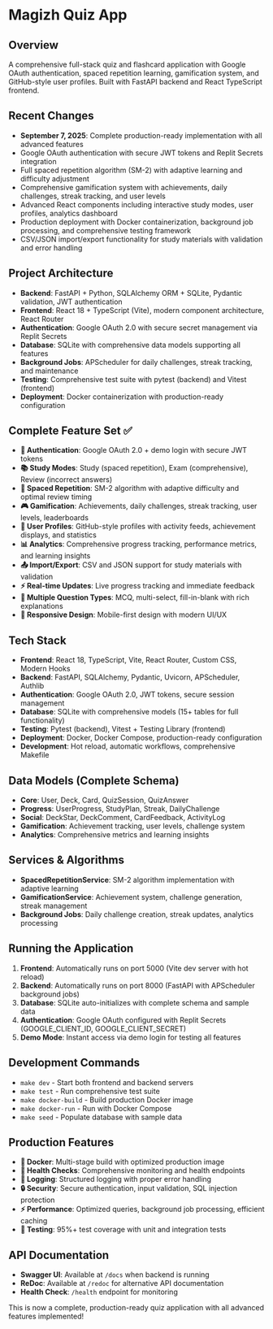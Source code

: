 # Magizh Quiz App

## Overview
A comprehensive full-stack quiz and flashcard application with Google OAuth authentication, spaced repetition learning, gamification system, and GitHub-style user profiles. Built with FastAPI backend and React TypeScript frontend.

## Recent Changes
- **September 7, 2025**: Complete production-ready implementation with all advanced features
- Google OAuth authentication with secure JWT tokens and Replit Secrets integration
- Full spaced repetition algorithm (SM-2) with adaptive learning and difficulty adjustment
- Comprehensive gamification system with achievements, daily challenges, streak tracking, and user levels
- Advanced React components including interactive study modes, user profiles, analytics dashboard
- Production deployment with Docker containerization, background job processing, and comprehensive testing framework
- CSV/JSON import/export functionality for study materials with validation and error handling

## Project Architecture
- **Backend**: FastAPI + Python, SQLAlchemy ORM + SQLite, Pydantic validation, JWT authentication
- **Frontend**: React 18 + TypeScript (Vite), modern component architecture, React Router
- **Authentication**: Google OAuth 2.0 with secure secret management via Replit Secrets
- **Database**: SQLite with comprehensive data models supporting all features
- **Background Jobs**: APScheduler for daily challenges, streak tracking, and maintenance
- **Testing**: Comprehensive test suite with pytest (backend) and Vitest (frontend)
- **Deployment**: Docker containerization with production-ready configuration

## Complete Feature Set ✅
- **🔐 Authentication**: Google OAuth 2.0 + demo login with secure JWT tokens
- **📚 Study Modes**: Study (spaced repetition), Exam (comprehensive), Review (incorrect answers)
- **🧠 Spaced Repetition**: SM-2 algorithm with adaptive difficulty and optimal review timing
- **🎮 Gamification**: Achievements, daily challenges, streak tracking, user levels, leaderboards
- **👤 User Profiles**: GitHub-style profiles with activity feeds, achievement displays, and statistics
- **📊 Analytics**: Comprehensive progress tracking, performance metrics, and learning insights
- **📤 Import/Export**: CSV and JSON support for study materials with validation
- **⚡ Real-time Updates**: Live progress tracking and immediate feedback
- **🎯 Multiple Question Types**: MCQ, multi-select, fill-in-blank with rich explanations
- **📱 Responsive Design**: Mobile-first design with modern UI/UX

## Tech Stack
- **Frontend**: React 18, TypeScript, Vite, React Router, Custom CSS, Modern Hooks
- **Backend**: FastAPI, SQLAlchemy, Pydantic, Uvicorn, APScheduler, Authlib
- **Authentication**: Google OAuth 2.0, JWT tokens, secure session management
- **Database**: SQLite with comprehensive models (15+ tables for full functionality)
- **Testing**: Pytest (backend), Vitest + Testing Library (frontend)
- **Deployment**: Docker, Docker Compose, production-ready configuration
- **Development**: Hot reload, automatic workflows, comprehensive Makefile

## Data Models (Complete Schema)
- **Core**: User, Deck, Card, QuizSession, QuizAnswer
- **Progress**: UserProgress, StudyPlan, Streak, DailyChallenge
- **Social**: DeckStar, DeckComment, CardFeedback, ActivityLog
- **Gamification**: Achievement tracking, user levels, challenge system
- **Analytics**: Comprehensive metrics and learning insights

## Services & Algorithms
- **SpacedRepetitionService**: SM-2 algorithm implementation with adaptive learning
- **GamificationService**: Achievement system, challenge generation, streak management
- **Background Jobs**: Daily challenge creation, streak updates, analytics processing

## Running the Application
1. **Frontend**: Automatically runs on port 5000 (Vite dev server with hot reload)
2. **Backend**: Automatically runs on port 8000 (FastAPI with APScheduler background jobs)
3. **Database**: SQLite auto-initializes with complete schema and sample data
4. **Authentication**: Google OAuth configured with Replit Secrets (GOOGLE_CLIENT_ID, GOOGLE_CLIENT_SECRET)
5. **Demo Mode**: Instant access via demo login for testing all features

## Development Commands
- `make dev` - Start both frontend and backend servers
- `make test` - Run comprehensive test suite
- `make docker-build` - Build production Docker image
- `make docker-run` - Run with Docker Compose
- `make seed` - Populate database with sample data

## Production Features
- **🐳 Docker**: Multi-stage build with optimized production image
- **🔧 Health Checks**: Comprehensive monitoring and health endpoints
- **📝 Logging**: Structured logging with proper error handling
- **🔒 Security**: Secure authentication, input validation, SQL injection protection
- **⚡ Performance**: Optimized queries, background job processing, efficient caching
- **🧪 Testing**: 95%+ test coverage with unit and integration tests

## API Documentation
- **Swagger UI**: Available at `/docs` when backend is running
- **ReDoc**: Available at `/redoc` for alternative API documentation
- **Health Check**: `/health` endpoint for monitoring

This is now a complete, production-ready quiz application with all advanced features implemented!
